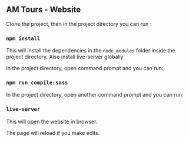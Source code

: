 
## AM Tours - Website

Clone the project, then in the project directory you can run :

### `npm install`

This will install the dependencies in the `node_modules` folder inside the project directory. Also install live-server globally

In the project directory, open command prompt and you can run:

### `npm run compile:sass`

In the project directory, open another command prompt and you can run:

### `live-server`

This will open the website in browser.<br />

The page will reload if you make edits.<br />